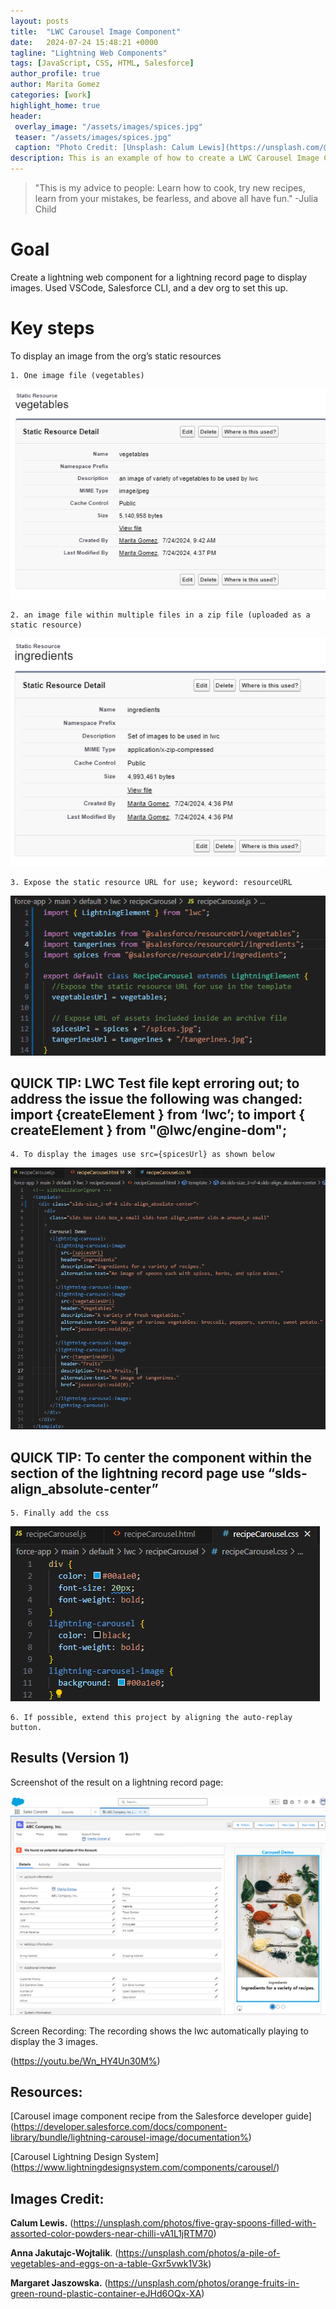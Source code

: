```yaml
---
layout: posts
title:  "LWC Carousel Image Component"
date:   2024-07-24 15:48:21 +0000
tagline: "Lightning Web Components"
tags: [JavaScript, CSS, HTML, Salesforce]
author_profile: true
author: Marita Gomez
categories: [work]
highlight_home: true
header:
 overlay_image: "/assets/images/spices.jpg"
 teaser: "/assets/images/spices.jpg"
 caption: "Photo Credit: [Unsplash: Calum Lewis](https://unsplash.com/@calumlewis)"
description: This is an example of how to create a LWC Carousel Image Component
---
```

>"This is my advice to people: Learn how to cook, try new recipes, learn from your mistakes, be fearless, and above all have fun."
-Julia Child

# Goal

Create a lightning web component for a lightning record page to display images. Used VSCode, Salesforce CLI, and a dev org to set this up.

# Key steps

To display an image from the org’s static resources

    1. One image file (vegetables)

![Static Resources Vegetables](/assets/images/StaticResourcesVegetables.png)

    2. an image file within multiple files in a zip file (uploaded as a static resource)
    
![Static Resources Ingredients](/assets/images/StaticResourcesIngredients.png)

    3. Expose the static resource URL for use; keyword: resourceURL

![recipeCarousel js file](/assets/images/recipeCarousel-js.png)

## QUICK TIP: LWC Test file kept erroring out; to address the issue the following was changed: import {createElement } from ‘lwc’; to import { createElement } from "@lwc/engine-dom";

    4. To display the images use src={spicesUrl} as shown below

![recipeCarousel html file](/assets/images/recipeCarousel-html.png)

## QUICK TIP: To center the component within the section of the lightning record page use “slds-align_absolute-center”

    5. Finally add the css

![recipeCarousel css file](/assets/images/recipeCarousel-css.png)

    6. If possible, extend this project by aligning the auto-replay button.

## Results (Version 1)

Screenshot of the result on a lightning record page:

![Screenshot Carousel Demo](/assets/images/ScreenshotCarouselDemo.png)

Screen Recording:
The recording shows the lwc automatically playing to display the 3 images.

(https://youtu.be/Wn_HY4Un30M%)

## Resources:

[Carousel image component recipe from the Salesforce developer guide]
(https://developer.salesforce.com/docs/component-library/bundle/lightning-carousel-image/documentation%)

[Carousel Lightning Design System]
(https://www.lightningdesignsystem.com/components/carousel/)

## Images Credit:

**Calum Lewis.** (https://unsplash.com/photos/five-gray-spoons-filled-with-assorted-color-powders-near-chilli-vA1L1jRTM70)

**Anna Jakutajc-Wojtalik**. (https://unsplash.com/photos/a-pile-of-vegetables-and-eggs-on-a-table-Gxr5vwk1V3k)

**Margaret Jaszowska.** (https://unsplash.com/photos/orange-fruits-in-green-round-plastic-container-eJHd6OQx-XA)
